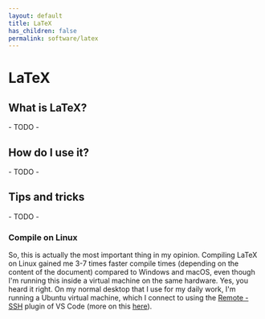 ```yaml
---
layout: default
title: LaTeX
has_children: false
permalink: software/latex
---
```


# LaTeX

## What is LaTeX?

\- TODO -

## How do I use it?

\- TODO -

## Tips and tricks

\- TODO -

### Compile on Linux

So, this is actually the most important thing in my opinion.
Compiling LaTeX on Linux gained me 3-7 times faster compile times (depending on the content of the document) compared to Windows and macOS, even though I'm running this inside a virtual machine on the same hardware.
Yes, you heard it right.
On my normal desktop that I use for my daily work, I'm running a Ubuntu virtual machine, which I connect to using the [Remote - SSH](https://marketplace.visualstudio.com/items?itemName=ms-vscode-remote.remote-ssh) plugin of VS Code (more on this [here](VSCode.md#remote-ssh)).
